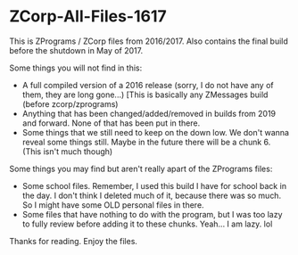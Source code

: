 # ZCorp-All-Files-1617

This is ZPrograms / ZCorp files from 2016/2017. 
Also contains the final build before the shutdown in May of 2017.

Some things you will not find in this:

* A full compiled version of a 2016 release (sorry, I do not have any of them, they are long gone...) [This is basically any ZMessages build (before zcorp/zprograms)
* Anything that has been changed/added/removed in builds from 2019 and forward. None of that has been put in there.
* Some things that we still need to keep on the down low. We don't wanna reveal some things still. Maybe in the future there will be a chunk 6. (This isn't much though)


Some things you may find but aren't really apart of the ZPrograms files:

* Some school files. Remember, I used this build I have for school back in the day. I don't think I deleted much of it, because there was so much. So I might have some OLD personal files in there.
* Some files that have nothing to do with the program, but I was too lazy to fully review before adding it to these chunks. Yeah... I am lazy. lol


Thanks for reading. Enjoy the files.
